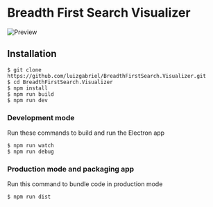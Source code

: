 # Breadth First Search Visualizer

![Preview](https://i.imgur.com/G5BIYOG.png)

## Installation

```shell script
$ git clone https://github.com/luizgabriel/BreadthFirstSearch.Visualizer.git
$ cd BreadthFirstSearch.Visualizer
$ npm install
$ npm run build
$ npm run dev
```

### Development mode
Run these commands to build and run the Electron app
```shell script
$ npm run watch
$ npm run debug
```

### Production mode and packaging app
Run this command to bundle code in production mode
``` bash
$ npm run dist
```